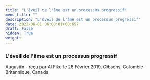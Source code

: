 ```yaml
---
title: "L'éveil de l'âme est un processus progressif"
menu_title: ""
description: "L'éveil de l'âme est un processus progressif"
date: 2022-06-01 06:00:01+00:657
draft: False
hidden: True
weight:
---
```

### L'éveil de l'âme est un processus progressif

Augustin - reçu par Al Fike le 26 Février 2019, Gibsons, Colombie-Britannique, Canada.



